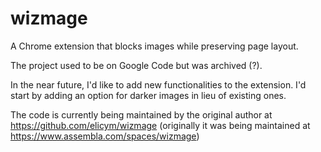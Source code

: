 # wizmage
A Chrome extension that blocks images while preserving page layout.

The project used to be on Google Code but was archived (?). 

In the near future, I'd like to add new functionalities to the extension. I'd start by adding an option for darker images in lieu of existing ones. 

The code is currently being maintained by the original author at https://github.com/elicym/wizmage (originally it was being maintained at https://www.assembla.com/spaces/wizmage)
